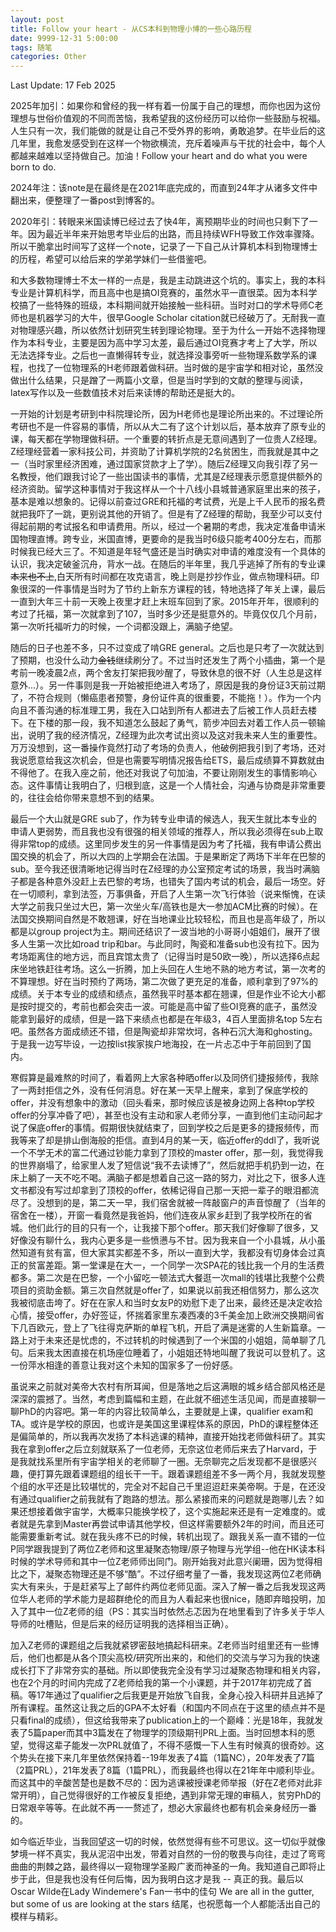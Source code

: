 ```yaml
---
layout: post
title: Follow your heart - 从CS本科到物理小博的一些心路历程
date: 9999-12-31 5:00:00
tags: 随笔
categories: Other
---
```

Last Update: 17 Feb 2025

2025年加引：如果你和曾经的我一样有着一份属于自己的理想，而你也因为这份理想与世俗价值观的不同而苦恼，我希望我的这份经历可以给你一些鼓励与祝福。人生只有一次，我们能做的就是让自己不受外界的影响，勇敢追梦。在毕业后的这几年里，我愈发感受到在这样一个物欲横流，充斥着噪声与干扰的社会中，每个人都越来越难以坚持做自己。加油！Follow your heart and do what you were born to do.

<!-- more -->

2024年注：该note是在最终是在2021年底完成的，而直到24年才从诸多文件中翻出来，便整理了一番post到博客的。

2020年引：转眼来米国读博已经过去了快4年，离预期毕业的时间也只剩下了一年。因为最近半年来开始思考毕业后的出路，而且持续WFH导致工作效率骤降。所以干脆拿出时间写了这样一个note，记录了一下自己从计算机本科到物理博士的历程，希望可以给后来的学弟学妹们一些借鉴吧。

和大多数物理博士不太一样的一点是，我是主动跳进这个坑的。事实上，我的本科专业是计算机科学，而且高中也是搞OI竞赛的，虽然水平一直很菜。因为本科学校搞了一些特殊的班级，本科期间就开始接触一些科研。当时对口的学术导师C老师也是机器学习的大牛，很早Google Scholar citation就已经破万了。无耐我一直对物理感兴趣，所以依然计划研究生转到理论物理。至于为什么一开始不选择物理作为本科专业，主要是因为高中学习太差，最后通过OI竞赛才考上了大学，所以无法选择专业。之后也一直懒得转专业，就选择没事旁听一些物理系数学系的课程，也找了一位物理系的H老师跟着做科研。当时做的是宇宙学和相对论，虽然没做出什么结果，只是蹭了一两篇小文章，但是当时学到的文献的整理与阅读，latex写作以及一些数值技术对后来读博的帮助还是挺大的。

一开始的计划是考研到中科院理论所，因为H老师也是理论所出来的。不过理论所考研也不是一件容易的事情，所以从大二有了这个计划以后，基本放弃了原专业的课，每天都在学物理做科研。一个重要的转折点是无意间遇到了一位贵人Z经理。Z经理经营着一家科技公司，并资助了计算机学院的2名贫困生，而我就是其中之一（当时家里经济困难，通过国家贷款才上了学）。随后Z经理又向我引荐了另一名教授，他们跟我讨论了一些出国读书的事情，尤其是Z经理表示愿意提供额外的经济资助。留学这种事情对于我这样从一个十八线小县城普通家庭里出来的孩子，基本是难以想象的。记得以前查过GRE和托福的考试费，光是上千人民币的报名费就把我吓了一跳，更别说其他的开销了。但是有了Z经理的帮助，我至少可以支付得起前期的考试报名和申请费用。所以，经过一个暑期的考虑，我决定准备申请米国物理直博。跨专业，米国直博，更要命的是我当时6级只能考400分左右，而那时候我已经大三了。不知道是年轻气盛还是当时确实对申请的难度没有一个具体的认识，我决定破釜沉舟，背水一战。在随后的半年里，我几乎逃掉了所有的专业课~~本来也不上~~,白天所有时间都在攻克语言，晚上则是抄抄作业，做点物理科研。印象很深的一件事情是当时为了节约上新东方课程的钱，特地选择了年关上课，最后一直到大年三十前一天晚上夜里才赶上末班车回到了家。2015年开年，很顺利的考过了托福，第一次就拿到了107，当时多少还是挺意外的。毕竟仅仅几个月前，第一次听托福听力的时候，一个词都没跟上，满脑子绝望。

随后的日子也差不多，只不过变成了啃GRE general。之后也是只考了一次就达到了预期，也没什么动力~~金钱~~继续刷分了。不过当时还发生了两个小插曲，第一个是考前一晚凌晨2点，两个舍友打架把我吵醒了，导致休息的很不好（人生总是这样意外...）。另一件事则是我一开始被拒绝进入考场了，原因是我的身份证3天前过期了，不符合规则（懒癌患者预警，身份证件真的很重要，不能拖！）。作为一个内向且不善沟通的标准理工男，我在入口站到所有人都进去了后被工作人员赶去楼下。在下楼的那一段，我不知道怎么鼓起了勇气，箭步冲回去对着工作人员一顿输出，说明了我的经济情况，Z经理为此次考试出资以及这对我未来人生的重要性。万万没想到，这一番操作竟然打动了考场的负责人，他破例把我引到了考场，还对我说愿意给我这次机会，但是也需要写明情况报告给ETS，最后成绩算不算数就由不得他了。在我入座之前，他还对我说了句加油，不要让刚刚发生的事情影响心态。这件事情让我明白了，归根到底，这是一个人情社会，沟通与协商是非常重要的，往往会给你带来意想不到的结果。

最后一个大山就是GRE sub了，作为转专业申请的候选人，我天生就比本专业的申请人更弱势，而且我也没有很强的相关领域的推荐人，所以我必须得在sub上取得非常top的成绩。这里同步发生的另一件事情是因为考了托福，我有申请公费出国交换的机会了，所以大四的上学期会在法国。于是果断定了两场下半年在巴黎的sub。至今我还很清晰地记得当时在Z经理的办公室预定考试的场景，我当时满脑子都是各种意外没赶上去巴黎的考场，也错失了国内考试的机会，最后一场空。好在一切顺利，拿到法签，万事俱备，开启了人生第一次飞行体验（说来惭愧，在读大学之前我只坐过大巴，第一次坐火车/高铁也是大一参加ACM比赛的时候）。在法国交换期间自然是不敢翘课，好在当地课业比较轻松，而且也是高年级了，所以都是以group project为主。期间还结识了一波当地的小哥哥小姐姐们，展开了很多人生第一次比如road trip和bar。与此同时，陶瓷和准备sub也没有拉下。因为考场距离住的地方远，而且宾馆太贵了（记得当时是50欧一晚），所以选择6点起床坐地铁赶往考场。这么一折腾，加上头回在人生地不熟的地方考试，第一次考的不算理想。好在当时预约了两场，第二次做了更充足的准备，顺利拿到了97%的成绩。关于本专业的成绩和绩点，虽然我平时基本都在翘课，但是作业不论大小都是按时提交的，考前也都会突击一波。可能是高中留了些OI竞赛的底子，虽然没能拿到最好的成绩，但是一路下来绩点也都是在年级3，4百人里面排名top 5左右吧。虽然各方面成绩还不错，但是陶瓷却非常坎坷，各种石沉大海和ghosting。于是我一边写毕设，一边按list挨家挨户地海投，在一片忐忑中于年前回到了国内。

寒假算是最难熬的时间了，看着网上大家各种晒offer以及同侪们捷报频传，我除了一两封拒信之外，没有任何消息。好在某一天早上醒来，拿到了保底学校的offer，并没有想象中的激动（回头看来，那时候应该是被身边网上各种top学校offer的分享冲昏了吧），甚至也没有主动和家人老师分享，一直到他们主动问起才说了保底offer的事情。假期很快就结束了，回到学校之后是更多的捷报频传，而我等来了却是排山倒海般的拒信。直到4月的某一天，临近offer的ddl了，我听说一个不学无术的富二代通过钞能力拿到了顶校的master offer，那一刻，我觉得我的世界崩塌了，给家里人发了短信说“我不去读博了”，然后就把手机扔到一边，在床上躺了一天不吃不喝。满脑子都是想着自己这一路的努力，对比之下，很多人连文书都没有写过却拿到了顶校的offer，依稀记得自己那一天把一辈子的眼泪都流尽了。没想到的是，第二天一早，我们宿舍就被一阵敲窗户的声音惊醒了（当年的宿舍在一楼），开窗一看竟然是我爸妈，他们连夜从家乡赶到了我学校所在的省城。他们此行的目的只有一个，让我接下那个offer。那天我们好像聊了很多，又好像没有聊什么，我内心更多是一些愤懑与不甘。因为我来自一个小县城，从小虽然知道有贫有富，但大家其实都差不多，所以一直到大学，我都没有切身体会过真正的贫富差距。第一堂课是在大一，一个同学一次SPA花的钱比我一个月的生活费都多。第二次是在巴黎，一个小留吃一顿法式大餐逛一次mall的钱堪比我整个公费项目的资助金额。第三次自然就是offer了，如果说以前我还相信努力，那么这次我被彻底击垮了。好在在家人和当时女友P的劝慰下走了出来，最终还是决定收拾心情，接受offer，办好签证，怀揣着家里东凑西凑的3千美金加上欧洲交换期间省下几百欧元，登上了飞往得克萨斯的单程飞机，开启了满是迷雾的人生新篇章。一路上对于未来还是忧虑的，不过转机的时候遇到了一个米国的小姐姐，简单聊了几句。后来我太困直接在机场座位睡着了，小姐姐还特地叫醒了我说可以登机了。这一份萍水相逢的善意让我对这个未知的国家多了一份好感。

虽说来之前就对美帝大农村有所耳闻，但是落地之后这满眼的城乡结合部风格还是深深的震撼了。当然，考虑到篇幅和主题，在此就不细述生活见闻，而是直接聊一聊PhD的内容吧。第一年的内容比较简单么，主要就是上课，qualifier exam和TA。或许是学校的原因，也或许是美国这里课程体系的原因，PhD的课程整体还是偏简单的，所以我再次发扬了本科逃课的精神，直接开始找老师做科研了。其实我在拿到offer之后立刻就联系了一位老师，无奈这位老师后来去了Harvard，于是我就找系里所有宇宙学相关的老师聊了一圈。无奈聊完之后发现都不是很感兴趣，便打算先跟着课题组的组长干一干。跟着课题组差不多一两个月，我就发现整个组的水平还是比较堪忧的，完全对不起自己千里迢迢赶来美帝啊。于是，在还没有通过qualifier之前我就有了跑路的想法。那么紧接而来的问题就是跑哪儿去？如果还想接着做宇宙学，大概率只能换学校了，这个实施起来还是有一定难度的。或者就是先拿到Master再尝试申请其他学校，但这样需要额外2年的时间，而且还可能需要重新考试。就在我头疼不已的时候，转机出现了。跟我关系一直不错的一位P同学跟我提到了两位Z老师和这里凝聚态物理/原子物理与光学组--他在HK读本科时候的学术导师和其中一位Z老师师出同门。刚开始我对此意兴阑珊，因为觉得相比之下，凝聚态物理还是不够“酷”。不过仔细考量了一番，我发现这两位Z老师确实大有来头，于是赶紧写上了邮件约两位老师见面。深入了解一番之后我发现这两位华人老师的学术能力是超群绝伦的而且为人看起来也很nice，随即弃暗投明，加入了其中一位Z老师的组（PS：其实当时依然忐忑因为在地里看到了许多关于华人导师的吐槽贴，但是后来的经历证明我的选择相当正确）。

加入Z老师的课题组之后我就紧锣密鼓地搞起科研来。Z老师当时组里还有一些博后，他们也都是从各个顶尖高校/研究所出来的，和他们的交流与学习为我的快速成长打下了非常夯实的基础。所以即使我完全没有学习过凝聚态物理和相关内容，也在2个月的时间内完成了Z老师给我的第一个小课题，并于2017年初完成了首稿。等17年通过了qualifier之后我更是开始放飞自我，全身心投入科研并且逃掉了所有课程。虽然这让我之后的GPA不太好看（和国内不同点在于这里的绩点并不是只看final的成绩），但这给我带来了publication上的一个巅峰：光是18年，我就发表了5篇paper而其中3篇发在了物理学的顶级期刊PRL上面。当时回想本科的愿望，觉得这辈子能发一次PRL就值了，不得不感慨一下人生有时候真的很奇妙。这个势头在接下来几年里依然保持着--19年发表了4篇（1篇NC），20年发表了7篇（2篇PRL），21年发表了8篇（1篇PRL），而我最终也得以在21年年中顺利毕业。而这其中的辛酸苦楚也是数不尽的：因为逃课被授课老师举报（好在Z老师对此非常开明），自己觉得很好的工作被反复拒绝，遇到非常无理的审稿人，贫穷PhD的日常艰辛等等。在此就不再一一赘述了，想必大家最终也都有机会亲身经历一番的。

如今临近毕业，当我回望这一切的时候，依然觉得有些不可思议。这一切似乎就像梦境一样不真实，我从泥沼中出发，带着对自然的一份的敬畏与向往，走过了弯弯曲曲的荆棘之路，最终得以一窥物理学圣殿广袤而神圣的一角。我知道自己即将止步于此，但是我也没有任何后悔，因为我明白这才是我 -- 真正的我。最后以Oscar Wilde在Lady Windemere's Fan一书中的佳句 We are all in the gutter, but some of us are looking at the stars 结尾，也祝愿每一个人都能活出自己的模样与精彩。